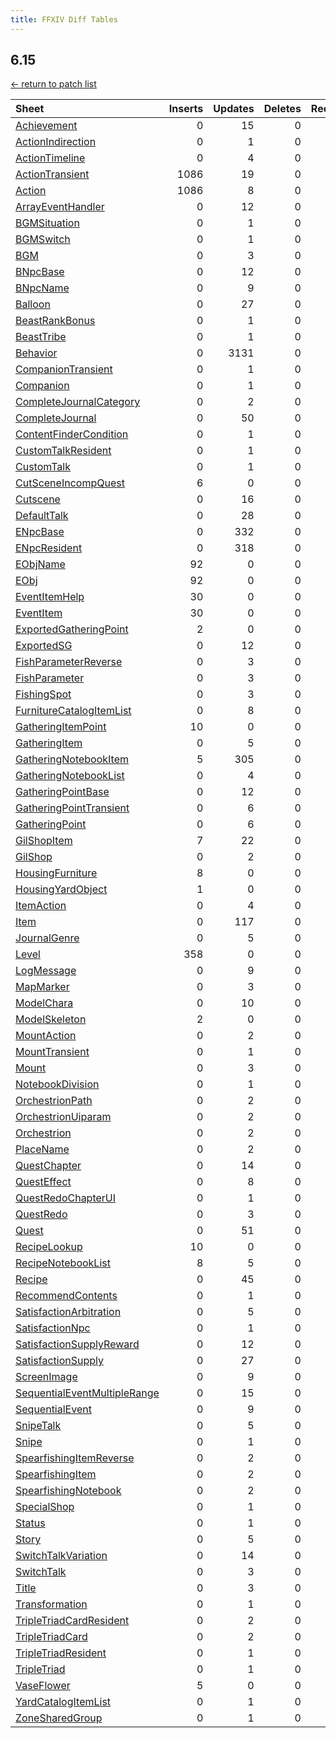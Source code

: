 ```yaml
---
title: FFXIV Diff Tables
---
```

## 6.15

[← return to patch list](https://makar8000.github.io/ffxiv-diff/)

| Sheet | Inserts | Updates | Deletes | Reorders |
| :---- | ------: | ------: | ------: | -------: |
| [Achievement](Achievement) |       0 |      15 |       0 |        0 |
| [ActionIndirection](ActionIndirection) |       0 |       1 |       0 |        0 |
| [ActionTimeline](ActionTimeline) |       0 |       4 |       0 |        0 |
| [ActionTransient](ActionTransient) |    1086 |      19 |       0 |        0 |
| [Action](Action) |    1086 |       8 |       0 |        0 |
| [ArrayEventHandler](ArrayEventHandler) |       0 |      12 |       0 |        0 |
| [BGMSituation](BGMSituation) |       0 |       1 |       0 |        0 |
| [BGMSwitch](BGMSwitch) |       0 |       1 |       0 |        0 |
| [BGM](BGM) |       0 |       3 |       0 |        0 |
| [BNpcBase](BNpcBase) |       0 |      12 |       0 |        0 |
| [BNpcName](BNpcName) |       0 |       9 |       0 |        0 |
| [Balloon](Balloon) |       0 |      27 |       0 |        0 |
| [BeastRankBonus](BeastRankBonus) |       0 |       1 |       0 |        0 |
| [BeastTribe](BeastTribe) |       0 |       1 |       0 |        0 |
| [Behavior](Behavior) |       0 |    3131 |       0 |        0 |
| [CompanionTransient](CompanionTransient) |       0 |       1 |       0 |        0 |
| [Companion](Companion) |       0 |       1 |       0 |        0 |
| [CompleteJournalCategory](CompleteJournalCategory) |       0 |       2 |       0 |        0 |
| [CompleteJournal](CompleteJournal) |       0 |      50 |       0 |        0 |
| [ContentFinderCondition](ContentFinderCondition) |       0 |       1 |       0 |        0 |
| [CustomTalkResident](CustomTalkResident) |       0 |       1 |       0 |        0 |
| [CustomTalk](CustomTalk) |       0 |       1 |       0 |        0 |
| [CutSceneIncompQuest](CutSceneIncompQuest) |       6 |       0 |       0 |        0 |
| [Cutscene](Cutscene) |       0 |      16 |       0 |        0 |
| [DefaultTalk](DefaultTalk) |       0 |      28 |       0 |        0 |
| [ENpcBase](ENpcBase) |       0 |     332 |       0 |        0 |
| [ENpcResident](ENpcResident) |       0 |     318 |       0 |        0 |
| [EObjName](EObjName) |      92 |       0 |       0 |        0 |
| [EObj](EObj) |      92 |       0 |       0 |        0 |
| [EventItemHelp](EventItemHelp) |      30 |       0 |       0 |        0 |
| [EventItem](EventItem) |      30 |       0 |       0 |        0 |
| [ExportedGatheringPoint](ExportedGatheringPoint) |       2 |       0 |       0 |        0 |
| [ExportedSG](ExportedSG) |       0 |      12 |       0 |        0 |
| [FishParameterReverse](FishParameterReverse) |       0 |       3 |       0 |        0 |
| [FishParameter](FishParameter) |       0 |       3 |       0 |        0 |
| [FishingSpot](FishingSpot) |       0 |       3 |       0 |        0 |
| [FurnitureCatalogItemList](FurnitureCatalogItemList) |       0 |       8 |       0 |        0 |
| [GatheringItemPoint](GatheringItemPoint) |      10 |       0 |       0 |        0 |
| [GatheringItem](GatheringItem) |       0 |       5 |       0 |        0 |
| [GatheringNotebookItem](GatheringNotebookItem) |       5 |     305 |       0 |        0 |
| [GatheringNotebookList](GatheringNotebookList) |       0 |       4 |       0 |        0 |
| [GatheringPointBase](GatheringPointBase) |       0 |      12 |       0 |        0 |
| [GatheringPointTransient](GatheringPointTransient) |       0 |       6 |       0 |        0 |
| [GatheringPoint](GatheringPoint) |       0 |       6 |       0 |        0 |
| [GilShopItem](GilShopItem) |       7 |      22 |       0 |        0 |
| [GilShop](GilShop) |       0 |       2 |       0 |        0 |
| [HousingFurniture](HousingFurniture) |       8 |       0 |       0 |        0 |
| [HousingYardObject](HousingYardObject) |       1 |       0 |       0 |        0 |
| [ItemAction](ItemAction) |       0 |       4 |       0 |        0 |
| [Item](Item) |       0 |     117 |       0 |        0 |
| [JournalGenre](JournalGenre) |       0 |       5 |       0 |        0 |
| [Level](Level) |     358 |       0 |       0 |        0 |
| [LogMessage](LogMessage) |       0 |       9 |       0 |        0 |
| [MapMarker](MapMarker) |       0 |       3 |       0 |        0 |
| [ModelChara](ModelChara) |       0 |      10 |       0 |        0 |
| [ModelSkeleton](ModelSkeleton) |       2 |       0 |       0 |        0 |
| [MountAction](MountAction) |       0 |       2 |       0 |        0 |
| [MountTransient](MountTransient) |       0 |       1 |       0 |        0 |
| [Mount](Mount) |       0 |       3 |       0 |        0 |
| [NotebookDivision](NotebookDivision) |       0 |       1 |       0 |        0 |
| [OrchestrionPath](OrchestrionPath) |       0 |       2 |       0 |        0 |
| [OrchestrionUiparam](OrchestrionUiparam) |       0 |       2 |       0 |        0 |
| [Orchestrion](Orchestrion) |       0 |       2 |       0 |        0 |
| [PlaceName](PlaceName) |       0 |       2 |       0 |        0 |
| [QuestChapter](QuestChapter) |       0 |      14 |       0 |        0 |
| [QuestEffect](QuestEffect) |       0 |       8 |       0 |        0 |
| [QuestRedoChapterUI](QuestRedoChapterUI) |       0 |       1 |       0 |        0 |
| [QuestRedo](QuestRedo) |       0 |       3 |       0 |        0 |
| [Quest](Quest) |       0 |      51 |       0 |        0 |
| [RecipeLookup](RecipeLookup) |      10 |       0 |       0 |        0 |
| [RecipeNotebookList](RecipeNotebookList) |       8 |       5 |       0 |        0 |
| [Recipe](Recipe) |       0 |      45 |       0 |        0 |
| [RecommendContents](RecommendContents) |       0 |       1 |       0 |        0 |
| [SatisfactionArbitration](SatisfactionArbitration) |       0 |       5 |       0 |        0 |
| [SatisfactionNpc](SatisfactionNpc) |       0 |       1 |       0 |        0 |
| [SatisfactionSupplyReward](SatisfactionSupplyReward) |       0 |      12 |       0 |        0 |
| [SatisfactionSupply](SatisfactionSupply) |       0 |      27 |       0 |        0 |
| [ScreenImage](ScreenImage) |       0 |       9 |       0 |        0 |
| [SequentialEventMultipleRange](SequentialEventMultipleRange) |       0 |      15 |       0 |        0 |
| [SequentialEvent](SequentialEvent) |       0 |       9 |       0 |        0 |
| [SnipeTalk](SnipeTalk) |       0 |       5 |       0 |        0 |
| [Snipe](Snipe) |       0 |       1 |       0 |        0 |
| [SpearfishingItemReverse](SpearfishingItemReverse) |       0 |       2 |       0 |        0 |
| [SpearfishingItem](SpearfishingItem) |       0 |       2 |       0 |        0 |
| [SpearfishingNotebook](SpearfishingNotebook) |       0 |       2 |       0 |        0 |
| [SpecialShop](SpecialShop) |       0 |       1 |       0 |        0 |
| [Status](Status) |       0 |       1 |       0 |        0 |
| [Story](Story) |       0 |       5 |       0 |        0 |
| [SwitchTalkVariation](SwitchTalkVariation) |       0 |      14 |       0 |        0 |
| [SwitchTalk](SwitchTalk) |       0 |       3 |       0 |        0 |
| [Title](Title) |       0 |       3 |       0 |        0 |
| [Transformation](Transformation) |       0 |       1 |       0 |        0 |
| [TripleTriadCardResident](TripleTriadCardResident) |       0 |       2 |       0 |        0 |
| [TripleTriadCard](TripleTriadCard) |       0 |       2 |       0 |        0 |
| [TripleTriadResident](TripleTriadResident) |       0 |       1 |       0 |        0 |
| [TripleTriad](TripleTriad) |       0 |       1 |       0 |        0 |
| [VaseFlower](VaseFlower) |       5 |       0 |       0 |        0 |
| [YardCatalogItemList](YardCatalogItemList) |       0 |       1 |       0 |        0 |
| [ZoneSharedGroup](ZoneSharedGroup) |       0 |       1 |       0 |        0 |